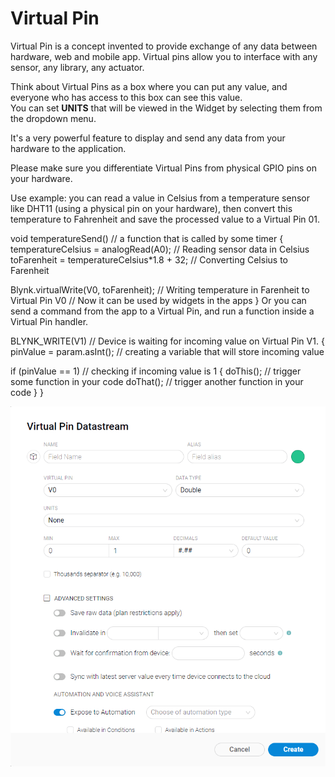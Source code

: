 # Virtual Pin

Virtual Pin is a concept invented to provide exchange of any data between hardware, web and mobile app. Virtual pins allow you to interface with any sensor, any library, any actuator.

Think about Virtual Pins as a box where you can put any value, and everyone who has access to this box can see this value.  
You can set **UNITS** that will be viewed in the Widget by selecting them from the dropdown menu.

It's a very powerful feature to display and send any data from your hardware to the application.

Please make sure you differentiate Virtual Pins from physical GPIO pins on your hardware. 

Use example: you can read a value in Celsius from a temperature sensor like DHT11 (using a physical pin on your hardware), then convert this temperature to Fahrenheit and save the processed value to a Virtual Pin 01.

void temperatureSend()                          // a function that is called by some timer
{
   temperatureCelsius = analogRead(A0);         // Reading sensor data in Celsius
   toFarenheit = temperatureCelsius*1.8 + 32;   // Converting Celsius to Farenheit

   Blynk.virtualWrite(V0, toFarenheit);         // Writing temperature in Farenheit to Virtual Pin V0
                                                // Now it can be used by widgets in the apps
}
Or you can send a command from the app to a Virtual Pin, and run a function inside a Virtual Pin handler.

BLYNK_WRITE(V1)                                 // Device is waiting for incoming value on Virtual Pin V1. 
{
   pinValue = param.asInt();                    // creating a variable that will store incoming value

   if (pinValue == 1)                           // checking if incoming value is 1
   {
      doThis();                                 // trigger some function in your code
      doThat();                                 // trigger another function in your code
   }
}

![](../../../../.gitbook/assets/vpin_ds.png)

